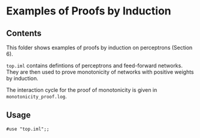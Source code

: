 # Examples of Proofs by Induction

## Contents

This folder shows examples of proofs by induction on perceptrons (Section 6).

`top.iml` contains defintions of perceptrons and feed-forward networks. They are then used to prove monotonicity of networks with positive weights by induction. 

The interaction cycle for the proof of monotonicity is given in `monotonicity_proof.log`.

## Usage

```
#use "top.iml";;
```